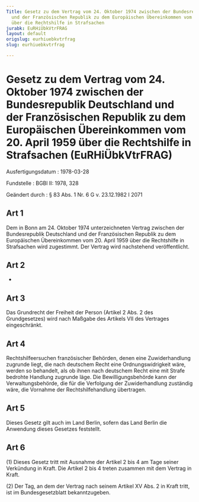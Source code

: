 ```yaml
---
Title: Gesetz zu dem Vertrag vom 24. Oktober 1974 zwischen der Bundesrepublik Deutschland
  und der Französischen Republik zu dem Europäischen Übereinkommen vom 20. April 1959
  über die Rechtshilfe in Strafsachen
jurabk: EuRHiÜbkVtrFRAG
layout: default
origslug: eurhiuebkvtrfrag
slug: eurhiuebkvtrfrag

---
```


# Gesetz zu dem Vertrag vom 24. Oktober 1974 zwischen der Bundesrepublik Deutschland und der Französischen Republik zu dem Europäischen Übereinkommen vom 20. April 1959 über die Rechtshilfe in Strafsachen (EuRHiÜbkVtrFRAG)

Ausfertigungsdatum
:   1978-03-28

Fundstelle
:   BGBl II: 1978, 328

Geändert durch
:   § 83 Abs. 1 Nr. 6 G v. 23.12.1982 I 2071


## Art 1

Dem in Bonn am 24. Oktober 1974 unterzeichneten Vertrag zwischen der
Bundesrepublik Deutschland und der Französischen Republik zu dem
Europäischen Übereinkommen vom 20. April 1959 über die Rechtshilfe in
Strafsachen wird zugestimmt. Der Vertrag wird nachstehend
veröffentlicht.


## Art 2

-


## Art 3

Das Grundrecht der Freiheit der Person (Artikel 2 Abs. 2 des
Grundgesetzes) wird nach Maßgabe des Artikels VII des Vertrages
eingeschränkt.


## Art 4

Rechtshilfeersuchen französischer Behörden, denen eine Zuwiderhandlung
zugrunde liegt, die nach deutschem Recht eine Ordnungswidrigkeit wäre,
werden so behandelt, als ob ihnen nach deutschem Recht eine mit Strafe
bedrohte Handlung zugrunde läge. Die Bewilligungsbehörde kann der
Verwaltungsbehörde, die für die Verfolgung der Zuwiderhandlung
zuständig wäre, die Vornahme der Rechtshilfehandlung übertragen.


## Art 5

Dieses Gesetz gilt auch im Land Berlin, sofern das Land Berlin die
Anwendung dieses Gesetzes feststellt.


## Art 6

(1) Dieses Gesetz tritt mit Ausnahme der Artikel 2 bis 4 am Tage
seiner Verkündung in Kraft. Die Artikel 2 bis 4 treten zusammen mit
dem Vertrag in Kraft.

(2) Der Tag, an dem der Vertrag nach seinem Artikel XV Abs. 2 in Kraft
tritt, ist im Bundesgesetzblatt bekanntzugeben.

